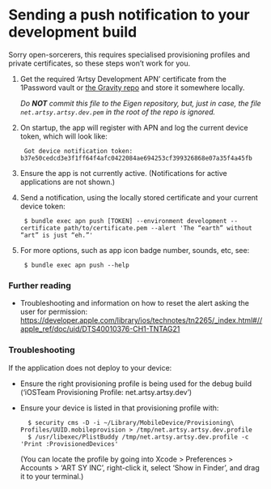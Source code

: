 # Sending a push notification to your development build

Sorry open-sorcerers, this requires specialised provisioning profiles and private certificates, so these steps won’t work for you.

1. Get the required ‘Artsy Development APN’ certificate from the 1Password vault or
   [the Gravity repo](https://github.com/artsy/gravity/raw/master/config/apns/net.artsy.artsy.dev.pem)
   and store it somewhere locally.

   _Do **NOT** commit this file to the Eigen repository, but, just in case, the file `net.artsy.artsy.dev.pem` in the
   root of the repo is ignored._

2. On startup, the app will register with APN and log the current device token, which will look like:

        Got device notification token: b37e50cedcd3e3f1ff64f4afc0422084ae694253cf399326868e07a35f4a45fb

3. Ensure the app is not currently active. (Notifications for active applications are not shown.)

4. Send a notification, using the locally stored certificate and your current device token:

        $ bundle exec apn push [TOKEN] --environment development --certificate path/to/certificate.pem --alert 'The “earth” without “art” is just “eh.”'

5. For more options, such as app icon badge number, sounds, etc, see:

        $ bundle exec apn push --help


### Further reading

* Troubleshooting and information on how to reset the alert asking the user for permission:
  https://developer.apple.com/library/ios/technotes/tn2265/_index.html#//apple_ref/doc/uid/DTS40010376-CH1-TNTAG21


### Troubleshooting

If the application does not deploy to your device:

* Ensure the right provisioning profile is being used for the debug build (‘iOSTeam Provisioning Profile: net.artsy.artsy.dev’)

* Ensure your device is listed in that provisioning profile with:

        $ security cms -D -i ~/Library/MobileDevice/Provisioning\ Profiles/UUID.mobileprovision > /tmp/net.artsy.artsy.dev.profile
        $ /usr/libexec/PlistBuddy /tmp/net.artsy.artsy.dev.profile -c 'Print :ProvisionedDevices'

  (You can locate the profile by going into Xcode > Preferences > Accounts > ‘ART SY INC’, right-click it, select
  ‘Show in Finder’, and drag it to your terminal.)

